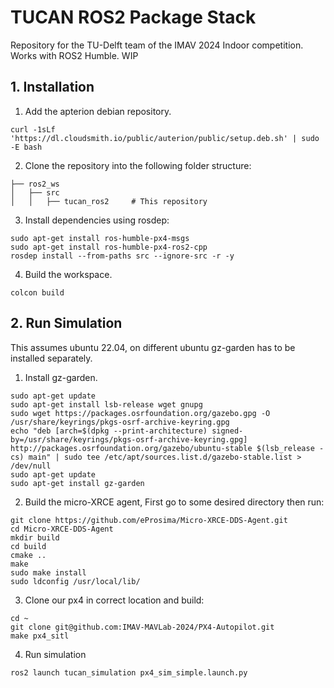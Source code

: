 # TUCAN ROS2 Package Stack
Repository for the TU-Delft team of the IMAV 2024 Indoor competition. Works with ROS2 Humble. WIP

## 1. Installation
1. Add the apterion debian repository.
```
curl -1sLf 'https://dl.cloudsmith.io/public/auterion/public/setup.deb.sh' | sudo -E bash
```
2. Clone the repository into the following folder structure:
```
├── ros2_ws                    
│   ├── src          
│   │   ├── tucan_ros2     # This repository
```

3. Install dependencies using rosdep:
```
sudo apt-get install ros-humble-px4-msgs
sudo apt-get install ros-humble-px4-ros2-cpp
rosdep install --from-paths src --ignore-src -r -y
```

4. Build the workspace.
```
colcon build
```

## 2. Run Simulation

This assumes ubuntu 22.04, on different ubuntu gz-garden has to be installed separately.

1. Install gz-garden.
```
sudo apt-get update
sudo apt-get install lsb-release wget gnupg
sudo wget https://packages.osrfoundation.org/gazebo.gpg -O /usr/share/keyrings/pkgs-osrf-archive-keyring.gpg
echo "deb [arch=$(dpkg --print-architecture) signed-by=/usr/share/keyrings/pkgs-osrf-archive-keyring.gpg] http://packages.osrfoundation.org/gazebo/ubuntu-stable $(lsb_release -cs) main" | sudo tee /etc/apt/sources.list.d/gazebo-stable.list > /dev/null
sudo apt-get update
sudo apt-get install gz-garden
```

2. Build the micro-XRCE agent, First go to some desired directory then run:
```
git clone https://github.com/eProsima/Micro-XRCE-DDS-Agent.git
cd Micro-XRCE-DDS-Agent
mkdir build
cd build
cmake ..
make
sudo make install
sudo ldconfig /usr/local/lib/
```

3. Clone our px4 in correct location and build:
```
cd ~
git clone git@github.com:IMAV-MAVLab-2024/PX4-Autopilot.git
make px4_sitl
```


4. Run simulation
```
ros2 launch tucan_simulation px4_sim_simple.launch.py
```
